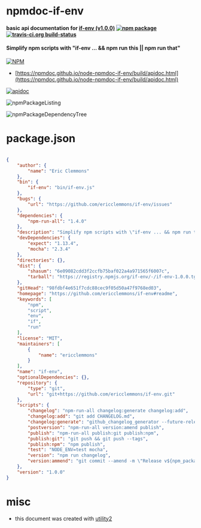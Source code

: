 # npmdoc-if-env

#### basic api documentation for  [if-env (v1.0.0)](https://github.com/ericclemmons/if-env#readme)  [![npm package](https://img.shields.io/npm/v/npmdoc-if-env.svg?style=flat-square)](https://www.npmjs.org/package/npmdoc-if-env) [![travis-ci.org build-status](https://api.travis-ci.org/npmdoc/node-npmdoc-if-env.svg)](https://travis-ci.org/npmdoc/node-npmdoc-if-env)

#### Simplify npm scripts with "if-env ... && npm run this || npm run that"

[![NPM](https://nodei.co/npm/if-env.png?downloads=true&downloadRank=true&stars=true)](https://www.npmjs.com/package/if-env)

- [https://npmdoc.github.io/node-npmdoc-if-env/build/apidoc.html](https://npmdoc.github.io/node-npmdoc-if-env/build/apidoc.html)

[![apidoc](https://npmdoc.github.io/node-npmdoc-if-env/build/screenCapture.buildCi.browser.%252Ftmp%252Fbuild%252Fapidoc.html.png)](https://npmdoc.github.io/node-npmdoc-if-env/build/apidoc.html)

![npmPackageListing](https://npmdoc.github.io/node-npmdoc-if-env/build/screenCapture.npmPackageListing.svg)

![npmPackageDependencyTree](https://npmdoc.github.io/node-npmdoc-if-env/build/screenCapture.npmPackageDependencyTree.svg)



# package.json

```json

{
    "author": {
        "name": "Eric Clemmons"
    },
    "bin": {
        "if-env": "bin/if-env.js"
    },
    "bugs": {
        "url": "https://github.com/ericclemmons/if-env/issues"
    },
    "dependencies": {
        "npm-run-all": "1.4.0"
    },
    "description": "Simplify npm scripts with \"if-env ... && npm run this || npm run that\"",
    "devDependencies": {
        "expect": "1.13.4",
        "mocha": "2.3.4"
    },
    "directories": {},
    "dist": {
        "shasum": "6e09082cdd3f2ccfb75baf022a4a971565f6007c",
        "tarball": "https://registry.npmjs.org/if-env/-/if-env-1.0.0.tgz"
    },
    "gitHead": "98fdbf4e651f7cdc88cec9f05d50a47f9768ed03",
    "homepage": "https://github.com/ericclemmons/if-env#readme",
    "keywords": [
        "npm",
        "script",
        "env",
        "if",
        "run"
    ],
    "license": "MIT",
    "maintainers": [
        {
            "name": "ericclemmons"
        }
    ],
    "name": "if-env",
    "optionalDependencies": {},
    "repository": {
        "type": "git",
        "url": "git+https://github.com/ericclemmons/if-env.git"
    },
    "scripts": {
        "changelog": "npm-run-all changelog:generate changelog:add",
        "changelog:add": "git add CHANGELOG.md",
        "changelog:generate": "github_changelog_generator --future-release $npm_package_version",
        "postversion": "npm-run-all version:amend publish",
        "publish": "npm-run-all publish:git publish:npm",
        "publish:git": "git push && git push --tags",
        "publish:npm": "npm publish",
        "test": "NODE_ENV=test mocha",
        "version": "npm run changelog",
        "version:ammend": "git commit --amend -m \"Release v${npm_package_version}\" && npm run release"
    },
    "version": "1.0.0"
}
```



# misc
- this document was created with [utility2](https://github.com/kaizhu256/node-utility2)

